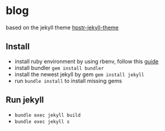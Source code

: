 # blog

based on the jekyll theme [hpstr-jekyll-theme][hpstr]

## Install
- install ruby environment by using rbenv, follow this [guide][install rbenv]
- install bundler `gem install bundler`
- install the newest jekyll by gem `gem install jekyll`
- run `bundle install` to install missing gems

## Run jekyll
- `bundle exec jekyll build`
- `bundle exec jekyll s`


[hpstr]:https://github.com/mmistakes/hpstr-jekyll-theme
[install rbenv]: https://gorails.com/setup/ubuntu/14.04

